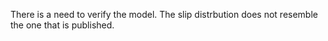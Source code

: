 
There is a need to verify the model. The slip distrbution does not resemble the one that is published.   
